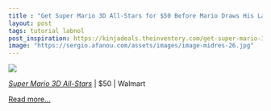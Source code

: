 ```yaml
---
title : "Get Super Mario 3D All-Stars for $50 Before Mario Draws His Last Dying Breath"
layout: post
tags: tutorial labnol
post_inspiration: https://kinjadeals.theinventory.com/get-super-mario-3d-all-stars-for-50-which-is-how-much-1845760663
image: "https://sergio.afanou.com/assets/images/image-midres-26.jpg"
---
```


<img src="https://i.kinja-img.com/gawker-media/image/upload/s--FX-VpiPq--/c_fit,fl_progressive,q_80,w_636/zyr8obix6zmxpl8oml3r.jpg" /><p><a href="https://goto.walmart.com/c/379647/565706/9383?veh=aff&amp;sourceid=imp_000011112222333344&amp;u=https%3A%2F%2Fwww.walmart.com%2Fip%2FSuper-Mario-3D-All-Stars-Nintendo-Nintendo-Switch-045496596743%2F103673933&amp;subId1=-" target="_blank" rel="noopener noreferrer"><em>Super Mario 3D All-Stars</em></a> | $50 | Walmart</p><p><a href="https://kinjadeals.theinventory.com/get-super-mario-3d-all-stars-for-50-which-is-how-much-1845760663">Read more...</a></p>
